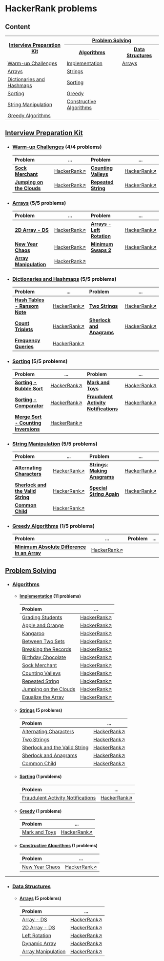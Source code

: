 # HackerRank problems

## Content

<table>
  <tr>
    <th rowspan="2"><a href="#Interview">Interview Preparation Kit</a></th>
    <th colspan="2"><a href="#ProblemSolving">Problem Solving</a></th>
  </tr>
  <tr>
    <th><a href="#Algorithms">Algorithms</a></th>
    <th><a href="#DataStructures">Data Structures</a></th>
  </tr>
  <tr>
    <td><a href="#WarmUpChallenges_IPK">Warm-up Challenges</a></td>
    <td><a href="#Implementation">Implementation</a></td>
    <td><a href="#ProblemArrays">Arrays</a></td>
  </tr>
  <tr>
    <td><a href="#Arrays_IPK">Arrays</a></td>
    <td><a href="#Strings">Strings</a></td>
    <td></td>
  </tr>
  <tr>
    <td><a href="#Dictionaries_IPK">Dictionaries and Hashmaps</a></td>
    <td><a href="#Sorting">Sorting</a></td>
    <td></td>
  </tr>
  <tr>
    <td><a href="#Sorting_IPK">Sorting</a></td>
    <td><a href="#Greedy">Greedy</a></td>
    <td></td>
  </tr>
  <tr>
    <td><a href="#StringManipulation_IPK">String Manipulation</a></td>
    <td><a href="#Constructive">Constructive Algorithms</a></td>
    <td></td>
  </tr>
  <tr>
    <td><a href="#GreedyAlgorithms_IPK">Greedy Algorithms</a></td>
    <td></td>
    <td></td>
  </tr>
</table>
  
## [Interview Preparation Kit](https://github.com/youssef7ussien/ProblemSolving-Space/tree/master/Problem-Solving/Problems%20Solutions/HackerRank/Interview%20Preparation%20Kit)   <a name="Interview"></a>

- ### [Warm-up Challenges](https://github.com/youssef7ussien/ProblemSolving-Space/tree/master/Problem-Solving/Problems%20Solutions/HackerRank/Interview%20Preparation%20Kit/Warm-up%20Challenges) (4/4 problems) <a name="WarmUpChallenges_IPK"></a>

  | Problem | ... | Problem | ... |
  |:-------|:------:|:-------|:------:|
  | [**Sock Merchant**](https://github.com/youssef7ussien/ProblemSolving-Space/tree/master/Problem-Solving/Problems%20Solutions/HackerRank/Interview%20Preparation%20Kit/Warm-up%20Challenges/Sock%20Merchant) | [HackerRank↗](https://www.hackerrank.com/challenges/sock-merchant?h_l=interview&playlist_slugs%5B%5D=interview-preparation-kit&playlist_slugs%5B%5D=warmup) | [**Counting Valleys**](https://github.com/youssef7ussien/ProblemSolving-Space/tree/master/Problem-Solving/Problems%20Solutions/HackerRank/Interview%20Preparation%20Kit/Warm-up%20Challenges/Counting%20Valleys) | [HackerRank↗](https://www.hackerrank.com/challenges/counting-valleys?h_l=interview&playlist_slugs%5B%5D=interview-preparation-kit&playlist_slugs%5B%5D=warmup) |
  | [**Jumping on the Clouds**](https://github.com/youssef7ussien/ProblemSolving-Space/tree/master/Problem-Solving/Problems%20Solutions/HackerRank/Interview%20Preparation%20Kit/Warm-up%20Challenges/Jumping%20on%20the%20Clouds) | [HackerRank↗](https://www.hackerrank.com/challenges/jumping-on-the-clouds?h_l=interview&playlist_slugs%5B%5D=interview-preparation-kit&playlist_slugs%5B%5D=warmup) | [**Repeated String**](https://github.com/youssef7ussien/ProblemSolving-Space/tree/master/Problem-Solving/Problems%20Solutions/HackerRank/Interview%20Preparation%20Kit/Warm-up%20Challenges/Repeated%20String) | [HackerRank↗](https://www.hackerrank.com/challenges/repeated-string?h_l=interview&playlist_slugs%5B%5D=interview-preparation-kit&playlist_slugs%5B%5D=warmup) |
  
- ### [Arrays](https://github.com/youssef7ussien/ProblemSolving-Space/tree/master/Problem-Solving/Problems%20Solutions/HackerRank/Interview%20Preparation%20Kit/Arrays) (5/5 problems) <a name="Arrays_IPK"></a>

  | Problem | ... | Problem | ... |
  |:-------|:------:|:-------|:------:|
  | [**2D Array - DS**](https://github.com/youssef7ussien/ProblemSolving-Space/tree/master/Problem-Solving/Problems%20Solutions/HackerRank/Interview%20Preparation%20Kit/Arrays/2D%20Array%20-%20DS) | [HackerRank↗](https://www.hackerrank.com/challenges/2d-array/problem?h_l=interview&playlist_slugs%5B%5D=interview-preparation-kit&playlist_slugs%5B%5D=arrays) | [**Arrays - Left Rotation**](https://github.com/youssef7ussien/ProblemSolving-Space/tree/master/Problem-Solving/Problems%20Solutions/HackerRank/Interview%20Preparation%20Kit/Arrays/Arrays%20-%20Left%20Rotation) | [HackerRank↗](https://www.hackerrank.com/challenges/ctci-array-left-rotation/problem?h_l=interview&playlist_slugs%5B%5D=interview-preparation-kit&playlist_slugs%5B%5D=arrays) |
  | [**New Year Chaos**](https://github.com/youssef7ussien/ProblemSolving-Space/tree/master/Problem-Solving/Problems%20Solutions/HackerRank/Interview%20Preparation%20Kit/Arrays/New%20Year%20Chaos) | [HackerRank↗](https://www.hackerrank.com/challenges/new-year-chaos/problem?h_l=interview&playlist_slugs%5B%5D=interview-preparation-kit&playlist_slugs%5B%5D=arrays) | [**Minimum Swaps 2**](https://github.com/youssef7ussien/ProblemSolving-Space/tree/master/Problem-Solving/Problems%20Solutions/HackerRank/Interview%20Preparation%20Kit/Arrays/Minimum%20Swaps%202) | [HackerRank↗](https://www.hackerrank.com/challenges/minimum-swaps-2/problem?h_l=interview&playlist_slugs%5B%5D=interview-preparation-kit&playlist_slugs%5B%5D=arrays) |
  | [**Array Manipulation**](https://github.com/youssef7ussien/ProblemSolving-Space/tree/master/Problem-Solving/Problems%20Solutions/HackerRank/Interview%20Preparation%20Kit/Arrays/Array%20Manipulation) | [HackerRank↗](https://www.hackerrank.com/challenges/crush/problem?h_l=interview&playlist_slugs%5B%5D=interview-preparation-kit&playlist_slugs%5B%5D=arrays) |
  
- ### [Dictionaries and Hashmaps](https://github.com/youssef7ussien/ProblemSolving-Space/tree/master/Problem-Solving/Problems%20Solutions/HackerRank/Interview%20Preparation%20Kit/Dictionaries%20and%20Hashmaps) (5/5 problems) <a name="Dictionaries_IPK"></a>

  | Problem | ... | Problem | ... |
  |:-------|:------:|:-------|:------:|
  | [**Hash Tables - Ransom Note**](https://github.com/youssef7ussien/ProblemSolving-Space/tree/master/Problem-Solving/Problems%20Solutions/HackerRank/Interview%20Preparation%20Kit/Dictionaries%20and%20Hashmaps/Hash%20Tables%20-%20Ransom%20Note) | [HackerRank↗](https://www.hackerrank.com/challenges/two-strings?h_l=interview&playlist_slugs%5B%5D=interview-preparation-kit&playlist_slugs%5B%5D=dictionaries-hashmaps) | [**Two Strings**](https://github.com/youssef7ussien/ProblemSolving-Space/tree/master/Problem-Solving/Problems%20Solutions/HackerRank/Interview%20Preparation%20Kit/Dictionaries%20and%20Hashmaps/Two%20Strings) | [HackerRank↗](https://www.hackerrank.com/challenges/ctci-ransom-note?h_l=interview&playlist_slugs%5B%5D=interview-preparation-kit&playlist_slugs%5B%5D=dictionaries-hashmaps) |
  | [**Count Triplets**](https://github.com/youssef7ussien/ProblemSolving-Space/tree/master/Problem-Solving/Problems%20Solutions/HackerRank/Interview%20Preparation%20Kit/Dictionaries%20and%20Hashmaps/Count%20Triplets) | [HackerRank↗](https://www.hackerrank.com/challenges/count-triplets-1?h_l=interview&playlist_slugs%5B%5D=interview-preparation-kit&playlist_slugs%5B%5D=dictionaries-hashmaps) | [**Sherlock and Anagrams**](https://github.com/youssef7ussien/ProblemSolving-Space/tree/master/Problem-Solving/Problems%20Solutions/HackerRank/Interview%20Preparation%20Kit/Dictionaries%20and%20Hashmaps/Sherlock%20and%20Anagrams) | [HackerRank↗](https://www.hackerrank.com/challenges/sherlock-and-anagrams/problem?h_l=interview&playlist_slugs%5B%5D=interview-preparation-kit&playlist_slugs%5B%5D=dictionaries-hashmaps) |
  | [**Frequency Queries**](https://github.com/youssef7ussien/ProblemSolving-Space/tree/master/Problem-Solving/Problems%20Solutions/HackerRank/Interview%20Preparation%20Kit/Dictionaries%20and%20Hashmaps/Frequency%20Queries) | [HackerRank↗](https://www.hackerrank.com/challenges/frequency-queries/problem?h_l=interview&playlist_slugs%5B%5D=interview-preparation-kit&playlist_slugs%5B%5D=dictionaries-hashmaps) |

- ### [Sorting](https://github.com/youssef7ussien/ProblemSolving-Space/tree/master/Problem-Solving/Problems%20Solutions/HackerRank/Interview%20Preparation%20Kit/Sorting) (5/5 problems) <a name="Sorting_IPK"></a>

  | Problem | ... | Problem | ... |
  |:-------|:------:|:-------|:------:|
  | [**Sorting - Bubble Sort**](https://github.com/youssef7ussien/ProblemSolving-Space/tree/master/Problem-Solving/Problems%20Solutions/HackerRank/Interview%20Preparation%20Kit/Sorting/Sorting%20-%20Bubble%20Sort) | [HackerRank↗](https://www.hackerrank.com/challenges/ctci-bubble-sort?h_l=interview&playlist_slugs%5B%5D=interview-preparation-kit&playlist_slugs%5B%5D=sorting) | [**Mark and Toys**](https://github.com/youssef7ussien/ProblemSolving-Space/tree/master/Problem-Solving/Problems%20Solutions/HackerRank/Interview%20Preparation%20Kit/Sorting/Mark%20and%20Toys) | [HackerRank↗](https://www.hackerrank.com/challenges/mark-and-toys?h_l=interview&playlist_slugs%5B%5D=interview-preparation-kit&playlist_slugs%5B%5D=sorting) |
  | [**Sorting - Comparator**](https://github.com/youssef7ussien/ProblemSolving-Space/tree/master/Problem-Solving/Problems%20Solutions/HackerRank/Interview%20Preparation%20Kit/Sorting/Sorting%20-%20Comparator) | [HackerRank↗](https://www.hackerrank.com/challenges/ctci-comparator-sorting?h_l=interview&playlist_slugs%5B%5D=interview-preparation-kit&playlist_slugs%5B%5D=sorting) | [**Fraudulent Activity Notifications**](https://github.com/youssef7ussien/ProblemSolving-Space/tree/master/Problem-Solving/Problems%20Solutions/HackerRank/Interview%20Preparation%20Kit/Sorting/Fraudulent%20Activity%20Notifications) | [HackerRank↗](https://www.hackerrank.com/challenges/fraudulent-activity-notifications/problem?h_l=interview&playlist_slugs%5B%5D=interview-preparation-kit&playlist_slugs%5B%5D=sorting) |
  | [**Merge Sort - Counting Inversions**](https://github.com/youssef7ussien/ProblemSolving-Space/tree/master/Problem-Solving/Problems%20Solutions/HackerRank/Interview%20Preparation%20Kit/Sorting/Merge%20Sort%20-%20Counting%20Inversions) | [HackerRank↗](https://www.hackerrank.com/challenges/ctci-merge-sort/problem?h_l=interview&playlist_slugs%5B%5D=interview-preparation-kit&playlist_slugs%5B%5D=sorting) |

- ### [String Manipulation](https://github.com/youssef7ussien/ProblemSolving-Space/tree/master/Problem-Solving/Problems%20Solutions/HackerRank/Interview%20Preparation%20Kit/Sorting) (5/5 problems) <a name="StringManipulation_IPK"></a>

  | Problem | ... | Problem | ... |
  |:-------|:------:|:-------|:------:|
  | [**Alternating Characters**](https://github.com/youssef7ussien/ProblemSolving-Space/tree/master/Problem-Solving/Problems%20Solutions/HackerRank/Interview%20Preparation%20Kit/String%20Manipulation/Alternating%20Characters) | [HackerRank↗](https://www.hackerrank.com/challenges/alternating-characters/problem?h_l=interview&playlist_slugs%5B%5D=interview-preparation-kit&playlist_slugs%5B%5D=strings) | [**Strings: Making Anagrams**](https://github.com/youssef7ussien/ProblemSolving-Space/tree/master/Problem-Solving/Problems%20Solutions/HackerRank/Interview%20Preparation%20Kit/String%20Manipulation/Strings:%20Making%20Anagrams) | [HackerRank↗](https://www.hackerrank.com/challenges/ctci-making-anagrams/problem?h_l=interview&playlist_slugs%5B%5D=interview-preparation-kit&playlist_slugs%5B%5D=strings) | 
  | [**Sherlock and the Valid String**](https://github.com/youssef7ussien/ProblemSolving-Space/tree/master/Problem-Solving/Problems%20Solutions/HackerRank/Interview%20Preparation%20Kit/String%20Manipulation/Sherlock%20and%20the%20Valid%20String) | [HackerRank↗](https://www.hackerrank.com/challenges/sherlock-and-valid-string/problem?h_l=interview&playlist_slugs%5B%5D=interview-preparation-kit&playlist_slugs%5B%5D=strings) | [**Special String Again**](https://github.com/youssef7ussien/ProblemSolving-Space/tree/master/Problem-Solving/Problems%20Solutions/HackerRank/Interview%20Preparation%20Kit/String%20Manipulation/Special%20String%20Again) | [HackerRank↗](https://www.hackerrank.com/challenges/special-palindrome-again/problem?h_l=interview&playlist_slugs%5B%5D=interview-preparation-kit&playlist_slugs%5B%5D=strings) |
  | [**Common Child**](https://github.com/youssef7ussien/ProblemSolving-Space/tree/master/Problem-Solving/Problems%20Solutions/HackerRank/Interview%20Preparation%20Kit/String%20Manipulation/Common%20Child) | [HackerRank↗](https://www.hackerrank.com/challenges/common-child/problem?h_l=interview&playlist_slugs%5B%5D=interview-preparation-kit&playlist_slugs%5B%5D=strings) |

- ### [Greedy Algorithms](https://github.com/youssef7ussien/ProblemSolving-Space/tree/master/Problem-Solving/Problems%20Solutions/HackerRank/Interview%20Preparation%20Kit/Greedy%20Algorithms) (1/5 problems) <a name="GreedyAlgorithms_IPK"></a>

  | Problem | ... | Problem | ... |
  |:-------|:------:|:-------|:------:|
  | [**Minimum Absolute Difference in an Array**](https://github.com/youssef7ussien/ProblemSolving-Space/tree/master/Problem-Solving/Problems%20Solutions/HackerRank/Interview%20Preparation%20Kit/Greedy%20Algorithms/Minimum%20Absolute%20Difference%20in%20an%20Array) | [HackerRank↗](https://www.hackerrank.com/challenges/minimum-absolute-difference-in-an-array/problem?h_l=interview&playlist_slugs%5B%5D=interview-preparation-kit&playlist_slugs%5B%5D=greedy-algorithms) | | |

## [Problem Solving](https://github.com/youssef7ussien/ProblemSolving-Space/tree/master/Problem-Solving/Problems%20Solutions/HackerRank/Problem%20Solving)   <a name="ProblemSolving"></a>

- ### [Algorithms](https://github.com/youssef7ussien/ProblemSolving-Space/tree/master/Problem-Solving/Problems%20Solutions/HackerRank/Problem%20Solving/Algorithms) <a name="Algorithms"></a> 

  - #### [Implementation](https://github.com/youssef7ussien/ProblemSolving-Space/tree/master/Problem-Solving/Problems%20Solutions/HackerRank/Problem%20Solving/Algorithms/Implementation) (11 problems) <a name="Implementation"></a>
    
    | Problem | ... |
    | :-------- | :----------: |
    | [Grading Students](https://github.com/youssef7ussien/ProblemSolving-Space/tree/master/Problem-Solving/Problems%20Solutions/HackerRank/Problem%20Solving/Algorithms/Implementation/Grading%20Students) | [HackerRank↗](https://www.hackerrank.com/challenges/grading)  |
    | [Apple and Orange](https://github.com/youssef7ussien/ProblemSolving-Space/tree/master/Problem-Solving/Problems%20Solutions/HackerRank/Problem%20Solving/Algorithms/Implementation/Apple%20and%20Orange) | [HackerRank↗](https://www.hackerrank.com/challenges/apple-and-orange) |
    | [Kangaroo](https://github.com/youssef7ussien/ProblemSolving-Space/tree/master/Problem-Solving/Problems%20Solutions/HackerRank/Problem%20Solving/Algorithms/Implementation/Kangaroo) | [HackerRank↗](https://www.hackerrank.com/challenges/kangaroo) |
    | [Between Two Sets](https://github.com/youssef7ussien/ProblemSolving-Space/tree/master/Problem-Solving/Problems%20Solutions/HackerRank/Problem%20Solving/Algorithms/Implementation/Between%20Two%20Sets) | [HackerRank↗](https://www.hackerrank.com/challenges/between-two-sets) |
    | [Breaking the Records](https://github.com/youssef7ussien/ProblemSolving-Space/tree/master/Problem-Solving/Problems%20Solutions/HackerRank/Problem%20Solving/Algorithms/Implementation/Breaking%20the%20Records) | [HackerRank↗](https://www.hackerrank.com/challenges/breaking-best-and-worst-records) |
    | [Birthday Chocolate](https://github.com/youssef7ussien/ProblemSolving-Space/tree/master/Problem-Solving/Problems%20Solutions/HackerRank/Problem%20Solving/Algorithms/Implementation/Birthday%20Chocolate) | [HackerRank↗](https://www.hackerrank.com/challenges/the-birthday-bar/problem) |
    | [Sock Merchant](https://github.com/youssef7ussien/ProblemSolving-Space/tree/master/Problem-Solving/Problems%20Solutions/HackerRank/Problem%20Solving/Algorithms/Implementation/Sock%20Merchant) | [HackerRank↗](https://www.hackerrank.com/challenges/sock-merchant) |
    | [Counting Valleys](https://github.com/youssef7ussien/ProblemSolving-Space/tree/master/Problem-Solving/Problems%20Solutions/HackerRank/Problem%20Solving/Algorithms/Implementation/Counting%20Valleys) | [HackerRank↗](https://www.hackerrank.com/challenges/counting-valleys) |
    | [Repeated String](https://github.com/youssef7ussien/ProblemSolving-Space/tree/master/Problem-Solving/Problems%20Solutions/HackerRank/Problem%20Solving/Algorithms/Implementation/Repeated%20String) | [HackerRank↗](https://www.hackerrank.com/challenges/repeated-string) |
    | [Jumping on the Clouds](https://github.com/youssef7ussien/ProblemSolving-Space/tree/master/Problem-Solving/Problems%20Solutions/HackerRank/Problem%20Solving/Algorithms/Implementation/Jumping%20on%20the%20Clouds) | [HackerRank↗](https://www.hackerrank.com/challenges/jumping-on-the-clouds) |
    | [Equalize the Array](https://github.com/youssef7ussien/ProblemSolving-Space/tree/master/Problem-Solving/Problems%20Solutions/HackerRank/Problem%20Solving/Algorithms/Implementation/Equalize%20the%20Array) | [HackerRank↗](https://www.hackerrank.com/challenges/equality-in-a-array) |

  - ####  [Strings](https://github.com/youssef7ussien/ProblemSolving-Space/tree/master/Problem-Solving/Problems%20Solutions/HackerRank/Problem%20Solving/Algorithms/Strings) (5 problems) <a name="Strings"></a>

    | Problem | ... |
    | :-------- | :----------: |
    | [Alternating Characters](https://github.com/youssef7ussien/ProblemSolving-Space/tree/master/Problem-Solving/Problems%20Solutions/HackerRank/Problem%20Solving/Algorithms/Strings/Alternating%20Characters) | [HackerRank↗](https://www.hackerrank.com/challenges/alternating-characters/problem) |
    | [Two Strings](https://github.com/youssef7ussien/ProblemSolving-Space/tree/master/Problem-Solving/Problems%20Solutions/HackerRank/Problem%20Solving/Algorithms/Strings/Two%20Strings) | [HackerRank↗](https://www.hackerrank.com/challenges/two-strings/problem) |
    | [Sherlock and the Valid String](https://github.com/youssef7ussien/ProblemSolving-Space/tree/master/Problem-Solving/Problems%20Solutions/HackerRank/Problem%20Solving/Algorithms/Strings/Sherlock%20and%20the%20Valid%20String) | [HackerRank↗](https://www.hackerrank.com/challenges/sherlock-and-valid-string/problem) |
    | [Sherlock and Anagrams](https://github.com/youssef7ussien/ProblemSolving-Space/tree/master/Problem-Solving/Problems%20Solutions/HackerRank/Problem%20Solving/Algorithms/Strings/Sherlock%20and%20Anagrams) | [HackerRank↗](https://www.hackerrank.com/challenges/sherlock-and-anagrams/problem) |
    | [Common Child](https://github.com/youssef7ussien/ProblemSolving-Space/tree/master/Problem-Solving/Problems%20Solutions/HackerRank/Problem%20Solving/Algorithms/Strings/Common%20Child) | [HackerRank↗](https://www.hackerrank.com/challenges/common-child/problem) |

  - ####  [Sorting](https://github.com/youssef7ussien/ProblemSolving-Space/tree/master/Problem-Solving/Problems%20Solutions/HackerRank/Problem%20Solving/Algorithms/Sorting) (1 problems) <a name="Sorting"></a>

    | Problem | ... |
    | :-------- | :----------: |
    | [Fraudulent Activity Notifications](https://github.com/youssef7ussien/ProblemSolving-Space/tree/master/Problem-Solving/Problems%20Solutions/HackerRank/Problem%20Solving/Algorithms/Sorting/Fraudulent%20Activity%20Notifications) | [HackerRank↗](https://www.hackerrank.com/challenges/Fraudulent-Activity-Notifications) |

  - ####  [Greedy](https://github.com/youssef7ussien/ProblemSolving-Space/tree/master/Problem-Solving/Problems%20Solutions/HackerRank/Problem%20Solving/Algorithms/Greedy) (1 problems) <a name="Greedy"></a>

    | Problem | ... |
    | :-------- | :----------: |
    | [Mark and Toys](https://github.com/youssef7ussien/ProblemSolving-Space/tree/master/Problem-Solving/Problems%20Solutions/HackerRank/Problem%20Solving/Algorithms/Greedy/Mark%20and%20Toys) | [HackerRank↗](https://www.hackerrank.com/challenges/mark-and-toys) |

  - ####  [Constructive Algorithms](https://github.com/youssef7ussien/ProblemSolving-Space/tree/master/Problem-Solving/Problems%20Solutions/HackerRank/Problem%20Solving/Algorithms/Constructive%20Constructive) (1 problems) <a name="Constructive"></a>
  
    | Problem | ... |
    | :-------- | :----------: |
    | [New Year Chaos](https://github.com/youssef7ussien/ProblemSolving-Space/tree/master/Problem-Solving/Problems%20Solutions/HackerRank/Problem%20Solving/Algorithms/Constructive%20Algorithms/New%20Year%20Chaos) | [HackerRank↗](https://www.hackerrank.com/challenges/new-year-chaos/problem) |

------

- ### [Data Structures](https://github.com/youssef7ussien/ProblemSolving-Space/tree/master/Problem-Solving/Problems%20Solutions/HackerRank/Problem%20Solving/Data%20Structures) <a name="DataStructures"></a> 
  
  - #### [Arrays](https://github.com/youssef7ussien/ProblemSolving-Space/tree/master/Problem-Solving/Problems%20Solutions/HackerRank/Problem%20Solving/Data%20Structures/Arrays) (5 problems) <a name="ProblemArrays"></a>

    | Problem | ... |
    | :-------- | :----------: |
    | [Array - DS](https://github.com/youssef7ussien/ProblemSolving-Space/tree/master/Problem-Solving/Problems%20Solutions/HackerRank/Problem%20Solving/Data%20Structures/Arrays/Array%20-%20DS) | [HackerRank↗](https://www.hackerrank.com/challenges/arrays-ds/problem) |
    | [2D Array - DS](https://github.com/youssef7ussien/ProblemSolving-Space/tree/master/Problem-Solving/Problems%20Solutions/HackerRank/Problem%20Solving/Data%20Structures/Arrays/2D%20Array%20-%20DS) | [HackerRank↗](https://www.hackerrank.com/challenges/2d-array/problem) |
    | [Left Rotation](https://github.com/youssef7ussien/ProblemSolving-Space/tree/master/Problem-Solving/Problems%20Solutions/HackerRank/Problem%20Solving/Data%20Structures/Arrays/Left%20Rotation) | [HackerRank↗](https://www.hackerrank.com/challenges/array-left-rotation/problem) |
    | [Dynamic Array](https://github.com/youssef7ussien/ProblemSolving-Space/tree/master/Problem-Solving/Problems%20Solutions/HackerRank/Problem%20Solving/Data%20Structures/Arrays/Dynamic%20Array) | [HackerRank↗](hackerrank.com/challenges/dynamic-array/problem) |
    | [Array Manipulation](https://github.com/youssef7ussien/ProblemSolving-Space/tree/master/Problem-Solving/Problems%20Solutions/HackerRank/Problem%20Solving/Data%20Structures/Arrays/Array%20Manipulation) | [HackerRank↗](https://www.hackerrank.com/challenges/crush/problem) |
